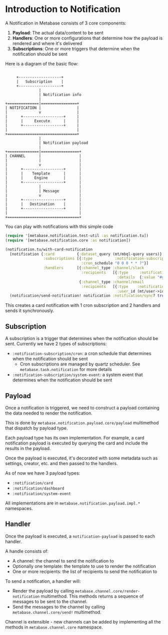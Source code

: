 # Introduction to Notification

A Notification in Metabase consists of 3 core components:

1. **Payload**: The actual data/content to be sent
2. **Handlers**: One or more configurations that determine how the payload is rendered and where it's delivered
3. **Subscriptions**: One or more triggers that determine when the notification should be sent

Here is a diagram of the basic flow:
```

     +-------------------+
     |   Subscription    |
     +-------------------+
               |
               | Notification info
               |
+==============|================+
| NOTIFICATION |                |
|              v                |
|      +------------------+     |
|      |     Execute      |     |
|      +------------------+     |
|                               |
+===============================+
               |
               | Notification payload
               |
+==============|=================+
| CHANNEL      |                 |
|              |                 |
|              v                 |
|      +------------------+      |
|      |    Template      |      |
|      |     Engine       |      |
|      +------------------+      |
|              |                 |
|              | Message         |
|              v                 |
|      +------------------+      |
|      |   Destination    |      |
|      +------------------+      |
|                                |
+================================+
```

You can play with notifications with this simple code

```clojure
(require '[metabase.notification.test-util :as notification.tu])
(require '[metabase.notification.core :as notification])

(notification.tu/with-card-notification
  [notification {:card          {:dataset_query (mt/mbql-query users)}
                 :subscriptions [{:type          :notification-subscription/cron
                                  :cron_schedule "0 0 0 * * ?"}]
                 :handlers      [{:channel_type :channel/slack
                                  :recipients   [{:type     :notification-recipient/raw-value
                                                  :details  {:value "#general"}}]}
                                 {:channel_type :channel/email
                                  :recipients   [{:type    :notification-recipient/user
                                                  :user_id (mt/user->id :crowberto)}]}]}]
  (notification/send-notification! notification :notification/sync? true))
```

This creates a card notification with 1 cron subscription and 2 handlers and sends it synchronously.

## Subscription

A subscription is a trigger that determines when the notification should be sent.
Currently we have 2 types of subscriptions:
- `:notification-subscription/cron`: a cron schedule that determines when the notification should be sent
    - Cron subscriptions are managed by quartz scheduler. See `metabase.task.notification` for more details
- `:notification-subscription/system-event`: a system event that determines when the notification should be sent

## Payload

Once a notification is triggered, we need to construct a payload containing the data needed to render the notification.

This is done by `metabase.notification.payload.core/payload` multimethod that dispatch by payload type. 

Each payload type has its own implementation. For example, a card notification payload is executed by querying the card and include the results in the payload.

Once the payload is executed, it's decorated with some metadata such as settings, creator, etc. and then passed to the handlers.

As of now we have 3 payload types:

- `:notification/card`
- `:notification/dashboard` 
- `:notification/system-event`

All implementations are in `metabase.notification.payload.impl.*` namespaces.


## Handler
Once the payload is executed, a `notification-payload` is passed to each handler.

A handle consists of:
- A channel: the channel to send the notification to
- Optionally one template: the template to use to render the notification
- One or more recipients: the list of recipients to send the notification to

To send a notification, a handler will:
- Render the payload by calling `metabase.channel.core/render-notification` multimethod. This methods returns a sequence of messages to be sent to the channel.
- Send the messages to the channel by calling `metabase.channel.core/send!` multimethod.

Channel is extensible - new channels can be added by implementing all the methods in `metabase.channel.core` namespace.
